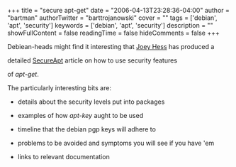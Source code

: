 +++
title = "secure apt-get"
date = "2006-04-13T23:28:36-04:00"
author = "bartman"
authorTwitter = "barttrojanowski"
cover = ""
tags = ['debian', 'apt', 'security']
keywords = ['debian', 'apt', 'security']
description = ""
showFullContent = false
readingTime = false
hideComments = false
+++

Debiean-heads might find it interesting that [Joey Hess](http://kitenet.net/~joey) has produced a 

detailed [SecureApt](http://wiki.debian.org/SecureApt) article on how to use security features

of *apt-get*.



The particularly interesting bits are:



- details about the security levels put into packages

- examples of how *apt-key* aught to be used

- timeline that the debian pgp keys will adhere to

- problems to be avoided and symptoms you will see if you have 'em

- links to relevant documentation 




